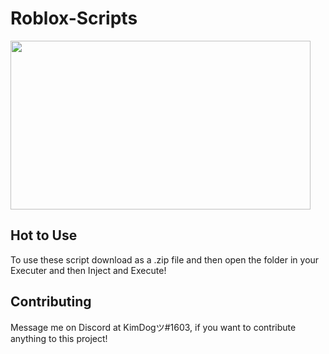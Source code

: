 # Roblox-Scripts
 <img src="https://i.imgur.com/xhVJFZX.gif" width="480" height="270" />

 ## Hot to Use
 To use these script download as a .zip file and then open the folder in your Executer and then Inject and Execute!
## Contributing
Message me on Discord at KimDogツ#1603, if you want to contribute anything to this project!